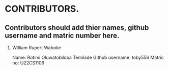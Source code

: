 # CONTRIBUTORS.

## Contributors should add thier names, github username and matric number here.

<ol>
<li>William Rupert Waboke

Name: Rotimi Oluwatobiloba Temilade
Github username: toby556
Matric no: U22CS1106

</ol>
